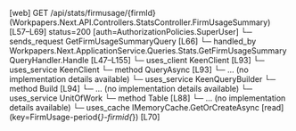 [web] GET /api/stats/firmusage/{firmId}  (Workpapers.Next.API.Controllers.StatsController.FirmUsageSummary)  [L57–L69] status=200 [auth=AuthorizationPolicies.SuperUser]
  └─ sends_request GetFirmUsageSummaryQuery [L66]
    └─ handled_by Workpapers.Next.ApplicationService.Queries.Stats.GetFirmUsageSummaryQueryHandler.Handle [L47–L155]
      └─ uses_client KeenClient [L93]
      └─ uses_service KeenClient
        └─ method QueryAsync [L93]
          └─ ... (no implementation details available)
      └─ uses_service KeenQueryBuilder
        └─ method Build [L94]
          └─ ... (no implementation details available)
      └─ uses_service UnitOfWork
        └─ method Table [L88]
          └─ ... (no implementation details available)
      └─ uses_cache IMemoryCache.GetOrCreateAsync [read] (key=FirmUsage-period{*}-firmid{*}) [L70]

